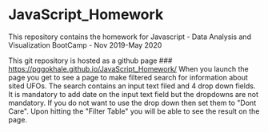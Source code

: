 # JavaScript_Homework
This repository contains the homework for Javascript - Data Analysis and Visualization BootCamp - Nov 2019-May 2020

This git repository is hosted as a github page ### https://pggokhale.github.io/JavaScript_Homework/
When you launch the page you get to see a page to make filtered search for information about sited UFOs. 
The search contains an input text filed and 4 drop down fields.
It is mandatory to add date on the input text field but the dropdowns are not mandatory.
If you do not want to use the drop down then set them to "Dont Care".
Upon hitting the "Filter Table" you will be able to see the result on the page.

